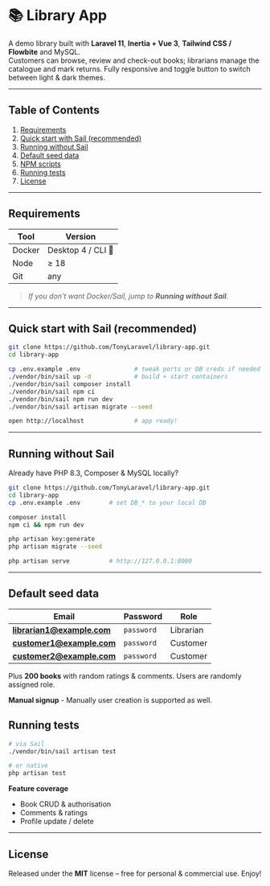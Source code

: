# 📚 Library App

A demo library built with **Laravel 11**, **Inertia + Vue 3**, **Tailwind CSS / Flowbite** and MySQL.  
Customers can browse, review and check-out books; librarians manage the catalogue and mark returns.
Fully responsive and toggle button to switch between light & dark themes.

---

## Table of Contents
1. [Requirements](#requirements)  
2. [Quick start with Sail (recommended)](#quick-start-with-sail-recommended)  
3. [Running without Sail](#running-without-sail)  
4. [Default seed data](#default-seed-data)  
5. [NPM scripts](#npm-scripts)  
6. [Running tests](#running-tests)  
9. [License](#license)

---

## Requirements

| Tool  | Version |
|-------|---------|
| Docker | Desktop 4 / CLI 🐳 |
| Node   | ≥ 18 |
| Git    | any |

> *If you don’t want Docker/Sail, jump to **Running without Sail***.

---

## Quick start with Sail (recommended)

```bash
git clone https://github.com/TonyLaravel/library-app.git
cd library-app

cp .env.example .env               # tweak ports or DB creds if needed
./vendor/bin/sail up -d            # build + start containers
./vendor/bin/sail composer install
./vendor/bin/sail npm ci
./vendor/bin/sail npm run dev    
./vendor/bin/sail artisan migrate --seed

open http://localhost              # app ready!
```

---

## Running without Sail

Already have PHP 8.3, Composer & MySQL locally?

```bash
git clone https://github.com/TonyLaravel/library-app.git
cd library-app
cp .env.example .env        # set DB_* to your local DB

composer install
npm ci && npm run dev     

php artisan key:generate
php artisan migrate --seed

php artisan serve           # http://127.0.0.1:8000
```

---

## Default seed data

| Email | Password | Role |
|-------|----------|------|
| **librarian1@example.com** | `password` | Librarian | 
| **customer1@example.com**  | `password` | Customer  |
| **customer2@example.com**  | `password` | Customer  |

Plus **200 books** with random ratings & comments. 
Users are randomly assigned role.

**Manual signup** - Manually user creation is supported as well.


## Running tests

```bash
# via Sail
./vendor/bin/sail artisan test

# or native
php artisan test
```

**Feature coverage**

* Book CRUD & authorisation  
* Comments & ratings  
* Profile update / delete  

---

## License

Released under the **MIT** license – free for personal & commercial use. Enjoy!
